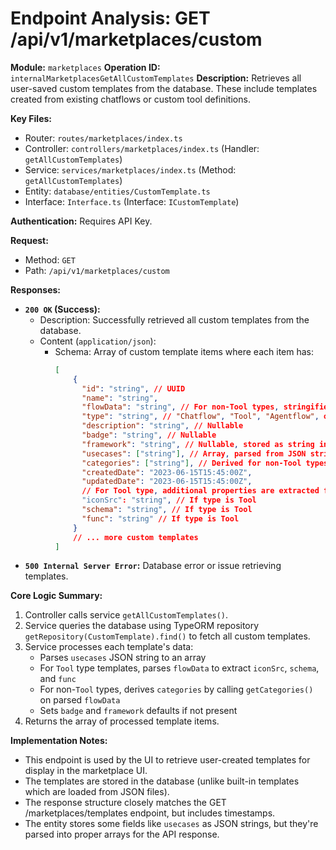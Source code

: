 # Endpoint Analysis: GET /api/v1/marketplaces/custom

**Module:** `marketplaces`
**Operation ID:** `internalMarketplacesGetAllCustomTemplates`
**Description:** Retrieves all user-saved custom templates from the database. These include templates created from existing chatflows or custom tool definitions.

**Key Files:**
*   Router: `routes/marketplaces/index.ts`
*   Controller: `controllers/marketplaces/index.ts` (Handler: `getAllCustomTemplates`)
*   Service: `services/marketplaces/index.ts` (Method: `getAllCustomTemplates`)
*   Entity: `database/entities/CustomTemplate.ts`
*   Interface: `Interface.ts` (Interface: `ICustomTemplate`)

**Authentication:** Requires API Key.

**Request:**
*   Method: `GET`
*   Path: `/api/v1/marketplaces/custom`

**Responses:**

*   **`200 OK` (Success):**
    *   Description: Successfully retrieved all custom templates from the database.
    *   Content (`application/json`):
        *   Schema: Array of custom template items where each item has:
            ```json
            [
                {
                  "id": "string", // UUID
                  "name": "string",
                  "flowData": "string", // For non-Tool types, stringified JSON of flow structure, nullable
                  "type": "string", // "Chatflow", "Tool", "Agentflow", or "AgentflowV2"
                  "description": "string", // Nullable
                  "badge": "string", // Nullable
                  "framework": "string", // Nullable, stored as string in entity
                  "usecases": ["string"], // Array, parsed from JSON string stored in entity
                  "categories": ["string"], // Derived for non-Tool types from flowData
                  "createdDate": "2023-06-15T15:45:00Z",
                  "updatedDate": "2023-06-15T15:45:00Z",
                  // For Tool type, additional properties are extracted from flowData:
                  "iconSrc": "string", // If type is Tool
                  "schema": "string", // If type is Tool
                  "func": "string" // If type is Tool
                }
                // ... more custom templates
            ]
            ```
*   **`500 Internal Server Error`:** Database error or issue retrieving templates.

**Core Logic Summary:**
1. Controller calls service `getAllCustomTemplates()`.
2. Service queries the database using TypeORM repository `getRepository(CustomTemplate).find()` to fetch all custom templates.
3. Service processes each template's data:
   - Parses `usecases` JSON string to an array
   - For `Tool` type templates, parses `flowData` to extract `iconSrc`, `schema`, and `func`
   - For non-`Tool` types, derives `categories` by calling `getCategories()` on parsed `flowData`
   - Sets `badge` and `framework` defaults if not present
4. Returns the array of processed template items.

**Implementation Notes:**
* This endpoint is used by the UI to retrieve user-created templates for display in the marketplace UI.
* The templates are stored in the database (unlike built-in templates which are loaded from JSON files).
* The response structure closely matches the GET /marketplaces/templates endpoint, but includes timestamps.
* The entity stores some fields like `usecases` as JSON strings, but they're parsed into proper arrays for the API response.